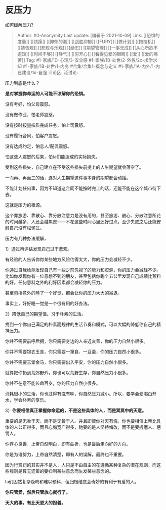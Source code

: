 # 反压力
[如何缓解压力?](https://www.zhihu.com/question/21089301/answer/2161613712)

> Author: #0-Anonymity
> Last update: [编辑于 2021-10-09]
> Link: [[恐惧的度量]] [[烦躁]] [[抑郁的潮]] [[战胜抑郁]] [[FURY]] [[做计划]] [[拖拉机]] [[祷告观]] [[悲观与乐观]] [[励志]] [[期望管理]] [[一事无成]] [[从心所欲不逾矩]] [[时间不够]] [[静气]] [[穷开心]] [[看得见爱的眼睛]] [[爱]] [[爱的痛苦]]
> Tag: #1-家族/1D-心理/3-安全感 #1-家族/1B-处世/2-外务/2c-求学求知 #1-家族/1B-处世/1-内务 #合集/合集1-概念与定义 #1-家族/1A-内外/1-内在建设/1d-自强
> 评论区:
> 泛讨论:

压力到底是什么？

**是对掌握你命运的人可能不谅解你的恐惧。**

没有考好，怕父母震怒。

没有做作业，怕老师震怒。

没有按时按量按质完成任务，怕上司震怒。

没有履行合同，怕客户震怒。

没有达成约定，怕恋人/配偶震怒。

怕这些人震怒的后果，怕ta们能造成的实际损失。

受到这些损失，自己建立在不受这些损失前提上的人生期望就会落空了。

一而再、再而三的话，连对人生期望这件事本身的期望都会动摇。

不能计划任何事，因为不知道这合同不能按时完工的话，还能不能在这个城市待下去。

这就是压力的根源。

这个靠旅游、靠散心、靠分散注意力是没有用的，甚至旅游、散心、分散注意所花的时间越多，人还会越焦虑——不花这些时间心里还好过点，至少失败之后还能安慰自己没有松懈过。

压力有几种办法缓解，

1）通过再评估发现自己过于悲观。

有经验的人告诉你你某些地方风险估得太大，你的压力会减轻不少。

你通过自我检测发现自己有一些之前忽视了的能力和资源，你的压力会减轻不少。比如你发现你有一位意想不到的朋友，甚至包括你跑个五公里发现自己成绩比预料的好。任何意料之外的利好因素都会减轻你的压力。

甚至包括意外的睡了一个好觉，都会让你的压力大大的减退。

事实上，好好睡一觉是一个很有用的好办法。

2）降低自己的期望值，习于朴素的生活。

找到一个你自己满足的朴素而规律的生活节奏和模式，可以大幅的降低你自己的精神压力。

你并不需要前呼后拥，你只需要身边的人亲近友善，你的压力自然小很多。

你并不需要锦衣玉食，你只需要一箪食、一豆羹，你的压力自然小很多。

你并不需要玉堂金马，你只需要出入平安，你的压力自然小很多。

就算把你扔到荒郊野外，你也可以荒野生存，你自然压力小很多。

你并不在意不能长命百岁，你的压力自然小很多。

消耗很小的生活，你也过得有滋有味，你自然压力减小。所以，要学会爱喝白开水，学会朴素的享乐。

3）**你要相信真正掌握你命运的，不是这些具体的人，而是冥冥中的天意。**

重要的是无咎于天，而不是无咎于人。并且即使你对天有愧，你也要相信上帝比具体的人公正得多，而且心胸宽广得多，祂要的是人坚持悔改，而不是要折磨人、惩罚人。

你存心良善，上帝自然明白，即有曲折，也是最后走向好的方向。

你是为谁努力，上帝自然清楚，即有人的误解，最终也不重要。

因为行赏罚的其实并不是人，人只是不由自主的在遵循某种复杂的潜在规则，而这些规则是算无遗策的要抑制某些意念而生发某些意念的。

ta们固然复杂隐晦和难以预料，但归根结底会奇妙的有利于有爱的人。

**你只管爱，然后只管放心就行了。**

**天大的事，有比天更大的担着。**
